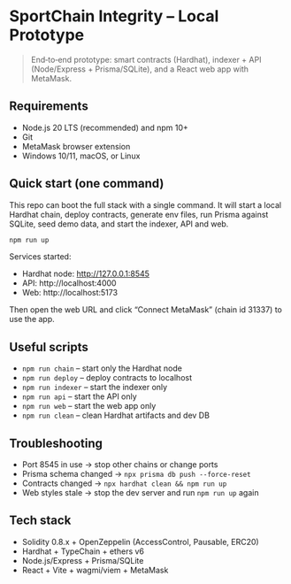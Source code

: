 # SportChain Integrity – Local Prototype

> End‑to‑end prototype: smart contracts (Hardhat), indexer + API (Node/Express + Prisma/SQLite), and a React web app with MetaMask.

## Requirements

- Node.js 20 LTS (recommended) and npm 10+
- Git
- MetaMask browser extension
- Windows 10/11, macOS, or Linux

## Quick start (one command)

This repo can boot the full stack with a single command. It will start a local Hardhat chain, deploy contracts, generate env files, run Prisma against SQLite, seed demo data, and start the indexer, API and web.

```bash
npm run up
```

Services started:
- Hardhat node: http://127.0.0.1:8545
- API: http://localhost:4000
- Web: http://localhost:5173

Then open the web URL and click “Connect MetaMask” (chain id 31337) to use the app.

## Useful scripts
- `npm run chain` – start only the Hardhat node
- `npm run deploy` – deploy contracts to localhost
- `npm run indexer` – start the indexer only
- `npm run api` – start the API only
- `npm run web` – start the web app only
- `npm run clean` – clean Hardhat artifacts and dev DB

## Troubleshooting
- Port 8545 in use → stop other chains or change ports
- Prisma schema changed → `npx prisma db push --force-reset`
- Contracts changed → `npx hardhat clean && npm run up`
- Web styles stale → stop the dev server and run `npm run up` again

## Tech stack
- Solidity 0.8.x + OpenZeppelin (AccessControl, Pausable, ERC20)
- Hardhat + TypeChain + ethers v6
- Node.js/Express + Prisma/SQLite
- React + Vite + wagmi/viem + MetaMask
